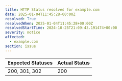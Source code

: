 ```yaml
---
title: HTTP Status resolved for example.com
date: 2025-01-04T11:45:28+00:00Z
resolved: True
resolvedWhen: 2025-01-04T11:45:28+00:00Z
resolvedStartTime: 2024-10-25T21:09:43.191474+00:00
severity: notice
affected:
  - example.com
section: issue
---
```


| Expected Statuses | Actual Status  |
|-------------------|----------------|
| 200, 301, 302 | 200 |
